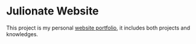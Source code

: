 # Julionate Website

This project is my personal [website portfolio](https://julionate.netlify.app/en/), it includes both projects and knowledges.
